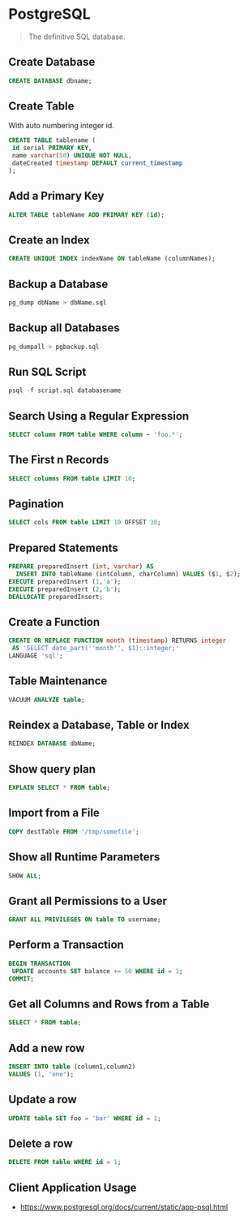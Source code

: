 # PostgreSQL

> The definitive SQL database.

## Create Database
```sql
CREATE DATABASE dbname;
```

## Create Table
With auto numbering integer id.
```sql
CREATE TABLE tablename (
 id serial PRIMARY KEY,
 name varchar(50) UNIQUE NOT NULL,
 dateCreated timestamp DEFAULT current_timestamp
);
```

## Add a Primary Key
```sql
ALTER TABLE tableName ADD PRIMARY KEY (id);
```

## Create an Index
```sql
CREATE UNIQUE INDEX indexName ON tableName (columnNames);
```

## Backup a Database
```sql
pg_dump dbName > dbName.sql
```

## Backup all Databases
```sql
pg_dumpall > pgbackup.sql
```

## Run SQL Script
```sql
psql -f script.sql databasename
```

## Search Using a Regular Expression
```sql
SELECT column FROM table WHERE column ~ 'foo.*';
```

## The First n Records
```sql
SELECT columns FROM table LIMIT 10;
```

## Pagination
```sql
SELECT cols FROM table LIMIT 10 OFFSET 30;
```

## Prepared Statements
```sql
PREPARE preparedInsert (int, varchar) AS
  INSERT INTO tableName (intColumn, charColumn) VALUES ($1, $2);
EXECUTE preparedInsert (1,'a');
EXECUTE preparedInsert (2,'b');
DEALLOCATE preparedInsert;
```

## Create a Function
```sql
CREATE OR REPLACE FUNCTION month (timestamp) RETURNS integer 
 AS 'SELECT date_part(''month'', $1)::integer;'
LANGUAGE 'sql';
```

## Table Maintenance
```sql
VACUUM ANALYZE table;
```

## Reindex a Database, Table or Index
```sql
REINDEX DATABASE dbName;
```

## Show query plan
```sql
EXPLAIN SELECT * FROM table;
```

## Import from a File
```sql
COPY destTable FROM '/tmp/somefile';
```

## Show all Runtime Parameters
```sql
SHOW ALL;
```

## Grant all Permissions to a User
```sql
GRANT ALL PRIVILEGES ON table TO username;
```

## Perform a Transaction
```sql
BEGIN TRANSACTION 
 UPDATE accounts SET balance += 50 WHERE id = 1;
COMMIT;
```

## Get all Columns and Rows from a Table
```sql
SELECT * FROM table;
```

## Add a new row
```sql
INSERT INTO table (column1,column2)
VALUES (1, 'one');
```

## Update a row
```sql
UPDATE table SET foo = 'bar' WHERE id = 1;
```

## Delete a row
```sql
DELETE FROM table WHERE id = 1;
```

## Client Application Usage

* https://www.postgresql.org/docs/current/static/app-psql.html
